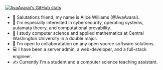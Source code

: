 [![AvaAvarai's GitHub stats](https://github-readme-stats.vercel.app/api?username=avaavarai)](https://github.com/anuraghazra/github-readme-stats)
- 👋 Salutations friend, my name is Alice Williams (@AvaAvarai). 
- 👀 I'm especially interested in cybersecurity, operating systems, autamata theory, and computational provability.
- 🌱 I study computer science and applied mathematics at Central Washington University in a double major.
- 💞️ I’m open to collaboratation on any open source software solutions.
- :computer: I have been a server admin, a web-developer, and a full-stack engineer.
- :writing_hand: Currently I'm a student and a computer science teaching assistant.
